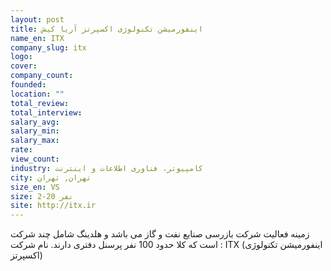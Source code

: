 ```yaml
---
layout: post
title: اینفورمیشن تکنولوژی اکسپرتز آریا کیش
name_en: ITX
company_slug: itx
logo: 
cover: 
company_count:
founded:
location: ""
total_review: 
total_interview: 
salary_avg: 
salary_min: 
salary_max: 
rate: 
view_count: 
industry: کامپیوتر، فناوری اطلاعات و اینترنت
city: تهران, تهران
size_en: VS
size: 2-20 نفر
site: http://itx.ir
---
```


زمینه فعالیت شرکت بازرسی صنایع نفت و گاز می باشد و هلدینگ شامل چند شرکت است که کلا حدود 100 نفر پرسنل دفتری دارند.
نام شرکت : ITX (اینفورمیشن تکنولوژی اکسپرتز)